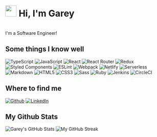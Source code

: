 # <img src="https://cdn.jsdelivr.net/gh/gareys/assets-cdn/gareys/wave.gif" width="35px" />&nbsp;<b>Hi, I'm Garey</b>
<br>
I'm a Software Engineer!
<br>
<h2>Some things I know well</h2>
<p>
  <img alt="TypeScript" src="https://img.shields.io/badge/-TypeScript-2d79c7?style=flat-square&logo=TypeScript&logoColor=white" />
  <img alt="JavaScript" src="https://img.shields.io/badge/-JavaScript-F7DF1E?style=flat-square&logo=javascript&logoColor=black" />
  <img alt="React" src="https://img.shields.io/badge/-React-45b8d8?style=flat-square&logo=react&logoColor=white" />
  <img alt="React Router" src="https://img.shields.io/badge/-React_Router-CA4245?style=flat-square&logo=react-router&logoColor=white" />
  <img alt="Redux" src="https://img.shields.io/badge/-Redux-764ABC?style=flat-square&logo=redux&logoColor=white" />
  <img alt="Styled Components" src="https://img.shields.io/badge/-Styled_Components-db7092?style=flat-square&logo=styled-components&logoColor=white" />
  <img alt="ESLint" src="https://img.shields.io/badge/-ESLint-4B32C3?style=flat-square&logo=eslint&logoColor=white" />
  <img alt="Webpack" src="https://img.shields.io/badge/-Webpack-8DD6F9?style=flat-square&logo=webpack&logoColor=white" />
  <img alt="Netlify" src="https://img.shields.io/badge/-Netlify-00C7B7?style=flat-square&logo=netlify&logoColor=white" />
  <img alt="Serverless" src="https://img.shields.io/badge/-Serverless-000000?style=flat-square&logo=Serverless&logoColor=fd5750" />
  <img alt="Markdown" src="https://img.shields.io/badge/-Markdown-000000?style=flat-square&logo=Markdown&logoColor=white" />
  <img alt="HTML5" src="https://img.shields.io/badge/-HTML5-E34F26?style=flat-square&logo=html5&logoColor=white" />
  <img alt="CSS3" src="https://img.shields.io/badge/-CSS3-1572B6?style=flat-square&logo=visual%20studio%20code&logoColor=white" />
  <img alt="Sass" src="https://img.shields.io/badge/-Sass-CC6699?style=flat-square&logo=sass&logoColor=white" />
  <img alt="Ruby" src="https://img.shields.io/badge/-Ruby-c60000?style=flat-square&logo=Ruby&logoColor=white" />
  <img alt="Jenkins" src="https://img.shields.io/badge/-Jenkins-95ce02?style=flat-square&logo=Jenkins&logoColor=white" />
  <img alt="CircleCI" src="https://img.shields.io/badge/-CircleCI-000000?style=flat-square&logo=CircleCI&logoColor=white" />
</p>

<h2>Where to find me</h2>
<p>
  <a href="https://github.com/gareys" target="_blank"><img alt="Github" src="https://img.shields.io/badge/-GitHub-%2312100E.svg?&style=for-the-badge&logo=Github&logoColor=white" /></a>
  <a href="https://www.linkedin.com/in/gareys/" target="_blank"><img alt="LinkedIn" src="https://img.shields.io/badge/-Linkedin-%230077B5.svg?&style=for-the-badge&logo=linkedin&logoColor=white" /></a>
</p>

<h2>My Github Stats</h2>
<span align="left">

![Garey's GitHub Stats](https://github-readme-stats.vercel.app/api?username=gareys&show_icons=true&hide_border=true&bg_color=3D3D3D&title_color=00E6FE&icon_color=00E6FE&text_color=FFFFFF)
</span>
<span align="right">
![My GitHub Streak](http://github-readme-streak-stats.herokuapp.com?user=gareys&hide_border=true&theme=black-ice&background=3D3D3D&stroke=00E6FE)
</span>
